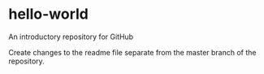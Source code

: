 # hello-world
An introductory repository for GitHub

Create changes to the readme file separate from the master branch of the repository.
